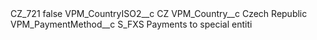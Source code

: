 <?xml version="1.0" encoding="UTF-8"?>
<CustomMetadata xmlns="http://soap.sforce.com/2006/04/metadata" xmlns:xsi="http://www.w3.org/2001/XMLSchema-instance" xmlns:xsd="http://www.w3.org/2001/XMLSchema">
    <label>CZ_721</label>
    <protected>false</protected>
    <values>
        <field>VPM_CountryISO2__c</field>
        <value xsi:type="xsd:string">CZ</value>
    </values>
    <values>
        <field>VPM_Country__c</field>
        <value xsi:type="xsd:string">Czech Republic</value>
    </values>
    <values>
        <field>VPM_PaymentMethod__c</field>
        <value xsi:type="xsd:string">S_FXS Payments to special entiti</value>
    </values>
</CustomMetadata>
